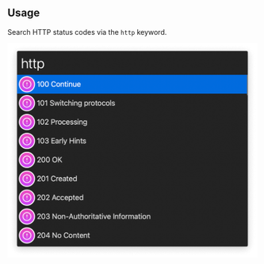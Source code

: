 ## Usage

Search HTTP status codes via the `http` keyword.

![Searching status codes](images/http.png)
